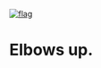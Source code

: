 [![flag](https://github.com/user-attachments/assets/c37073ab-389d-4da6-a5fb-21e8a15cf46e)](/README_cdn.md)

# Elbows up.
